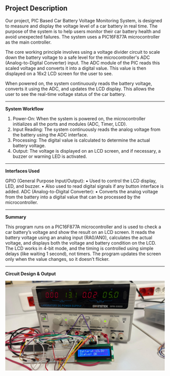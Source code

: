 ## Project Description

Our project, PIC Based Car Battery Voltage Monitoring System, is designed to measure and display the voltage 
level of a car battery in real time. The purpose of the system is to help users monitor their car battery health 
and avoid unexpected failures. The system uses a PIC16F877A microcontroller as the main controller.

The core working principle involves using a voltage divider circuit to scale down the battery voltage to a safe 
level for the microcontroller's ADC (Analog-to-Digital Converter) input. The ADC module of the PIC reads this 
scaled voltage and converts it into a digital value. This value is then displayed on a 16x2 LCD screen for the 
user to see.

When powered on, the system continuously reads the battery voltage, converts it using the ADC, and updates the 
LCD display. This allows the user to see the real-time voltage status of the car battery.

---

****System Workflow****

1. Power-On: When the system is powered on, the microcontroller initializes all the ports
and modules (ADC, Timer, LCD).
2. Input Reading: The system continuously reads the analog voltage from the battery using
the ADC interface.
3. Processing: The digital value is calculated to determine the actual battery voltage.
4. Output: The voltage is displayed on an LCD screen, and if necessary, a buzzer or warning
LED is activated.

---

****Interfaces Used****

GPIO (General Purpose Input/Output):
▪ Used to control the LCD display, LED, and buzzer.
▪ Also used to read digital signals if any button interface is added.
ADC (Analog-to-Digital Converter):
▪ Converts the analog voltage from the battery into a digital value that can be processed by
the microcontroller.

---

**Summary**

This program runs on a PIC16F877A microcontroller and is used to check a car battery’s
voltage and show the result on an LCD screen. It reads the battery voltage using an analog input
(RA0/AN0), calculates the actual voltage, and displays both the voltage and battery condition on
the LCD. The LCD works in 4-bit mode, and the timing is controlled using simple delays (like
waiting 1 second), not timers. The program updates the screen only when the value changes, so it
doesn’t flicker.

---

**Circuit Design & Output**

![Result](result.jpeg)